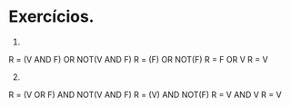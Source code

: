 # Exercícios.

1.
R = (V AND F) OR NOT(V AND F)
R = (F) OR NOT(F)
R = F OR V
R = V

2. 
R = (V OR F) AND NOT(V AND F)
R = (V) AND NOT(F)
R = V AND V
R = V
